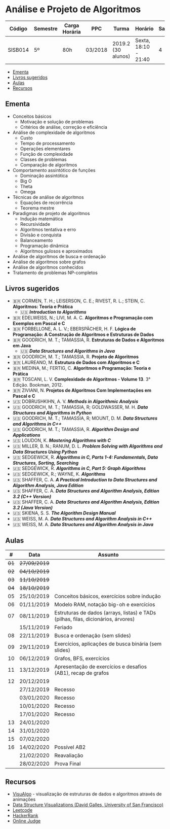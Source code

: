 # Análise e Projeto de Algoritmos

| Código  | Semestre | Carga Horária | PPC     | Turma              | Horário              | Sala |
| ------- | -------- | ------------- | ------- | ------------------ | -------------------- | ---- |
| SISB014 | 5º       | 80h           | 03/2018 | 2019.2 (30 alunos) | Sexta, 18:10 - 21:40 | 4    |

- [Ementa](#ementa)
- [Livros sugeridos](#livros-sugeridos)
- [Aulas](#aulas)
- [Recursos](#recursos)

## Ementa

- Conceitos básicos
  - Motivação e solução de problemas
  - Critérios de análise, correção e eficiência
- Análise de complexidade de algoritmos
  - Custo
  - Tempo de processamento
  - Operações elementares
  - Função de complexidade
  - Classes de problemas
  - Comparação de algoritmos
- Comportamento assintótico de funções
  - Dominação assintótica
  - Big O
  - Theta
  - Omega
- Técnicas de análise de algoritmos
  - Equações de recorrência
  - Teorema mestre
- Paradigmas de projeto de algoritmos
  - Indução matemática
  - Recursividade
  - Algoritmos tentativa e erro
  - Divisão e conquista
  - Balanceamento
  - Programação dinâmica
  - Algoritmos gulosos e aproximados
- Análise de algoritmos de busca e ordenação
- Análise de algoritmos sobre grafos
- Análise de algoritmos conhecidos
- Tratamento de problemas NP-completos

## Livros sugeridos

- :brazil: CORMEN, T. H.; LEISERSON, C. E.; RIVEST, R. L.; STEIN, C. **Algoritmos: Teoria e Prática**
  - :us: ***Introduction to Algorithms***
- :brazil: EDELWEISS, N.; LIVI, M. A. C. **Algoritmos e Programação com Exemplos em Pascal e C**
- :brazil: FORBELLONE, A. L. V.; EBERSPÄCHER, H. F. **Lógica de Programação: A Construção de Algoritmos e Estruturas de Dados**
- :brazil: GOODRICH, M. T.; TAMASSIA, R. **Estruturas de Dados e Algoritmos em Java**
  - :us: ***Data Structures and Algorithms in Java***
- :brazil: GOODRICH, M. T.; TAMASSIA, R. **Projeto de Algoritmos**
- :brazil: LAUREANO, M. **Estrutura de Dados com Algoritmos e C**
- :brazil: MEDINA, M.; FERTIG, C. **Algoritmos e Programação: Teoria e Prática**
- :brazil: TOSCANI, L. V. **Complexidade de Algoritmos - Volume 13**. 3° Edição. Bookman, 2012.
- :brazil: ZIVIANI, N. **Projetos de Algoritmos Com Implementações em Pascal e C**
- :us: DOBRUSHKIHN, A. V. ***Methods in Algorithmic Analysis***
- :us: GOODRICH, M. T.; TAMASSIA, R; GOLDWASSER, M. H. ***Data Structures and Algorithms in Python***
- :us: GOODRICH, M. T.; TAMASSIA, R; MOUNT, D. M. ***Data Structures and Algorithms in C++***
- :us: GOODRICH, M. T.; TAMASSIA, R. ***Algorithm Design and Applications***
- :us: LOUDON, K. ***Mastering Algorithms with C***
- :us: MILLER, B. N.; RANUM, D. L. ***Problem Solving with Algorithms and Data Structures Using Python***
- :us: SEDGEWICK, R. ***Algorithms in C, Parts 1-4: Fundamentals, Data Structures, Sorting, Searching***
- :us: SEDGEWICK, R. ***Algorithms in C, Part 5: Graph Algorithms***
- :us: SEDGEWICK, R.; WAYNE, K. ***Algorithms***
- :us: SHAFFER, C. A. ***A Practical Introduction to Data Structures and Algorithm Analysis, Java Edition***
- :us: SHAFFER, C. A. ***Data Structures and Algorithm Analysis, Edition 3.2 (C++ Version)***
- :us: SHAFFER, C. A. ***Data Structures and Algorithm Analysis, Edition 3.2 (Java Version)***
- :us: SKIENA, S. S. ***The Algorithm Design Manual***
- :us: WEISS, M. A. ***Data Structures and Algorithm Analysis in C++***
- :us: WEISS, M. A. ***Data Structures and Algorithm Analysis in Java***

## Aulas

| #      | Data           | Assunto                                                                           |
| ------ | -------------- | --------------------------------------------------------------------------------- |
| ~~01~~ | ~~27/09/2019~~ |                                                                                   |
| ~~02~~ | ~~04/10/2019~~ |                                                                                   |
| ~~03~~ | ~~11/10/2019~~ |                                                                                   |
| ~~04~~ | ~~18/10/2019~~ |                                                                                   |
| 05     | 25/10/2019     | Conceitos básicos, exercícios sobre indução                                       |
| 06     | 01/11/2019     | Modelo RAM, notação big-oh e exercícios                                           |
| 07     | 08/11/2019     | Estruturas de dados (arrays, listas) e TADs (pilhas, filas, dicionários, árvores) |
|        | 15/11/2019     | Feriado                                                                           |
| 08     | 22/11/2019     | Busca e ordenação (sem slides)                                                    |
| 09     | 29/11/2019     | Exercícios, aplicações de busca binária (sem slides)                              |
| 10     | 06/12/2019     | Grafos, BFS, exercícios                                                           |
| 11     | 13/12/2019     | Apresentação de exercícios e desafios (AB1), recap de grafos                      |
| 12     | 20/12/2019     |                                                                                   |
|        | 27/12/2019     | Recesso                                                                           |
|        | 03/01/2020     | Recesso                                                                           |
|        | 10/01/2020     | Recesso                                                                           |
|        | 17/01/2020     | Recesso                                                                           |
| 13     | 24/01/2020     |                                                                                   |
| 14     | 31/01/2020     |                                                                                   |
| 15     | 07/02/2020     |                                                                                   |
| 16     | 14/02/2020     | Possível AB2                                                                      |
|        | 21/02/2020     | Reavaliação                                                                       |
|        | 28/02/2020     | Prova Final                                                                       |

## Recursos

- [VisuAlgo](https://visualgo.net/en) - visualização de estruturas de dados e algoritmos através de animações
- [Data Structure Visualizations (David Galles, University of San Francisco)](https://www.cs.usfca.edu/~galles/visualization/Algorithms.html)
- [Leetcode](https://leetcode.com/)
- [HackerRank](https://www.hackerrank.com/)
- [Online Judge](https://onlinejudge.org/)
